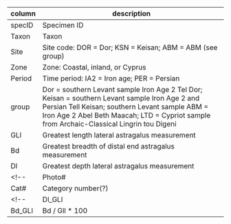 | column | description |
|----|----|
| specID | Specimen ID |
| Taxon | Taxon |
| Site | Site code: DOR = Dor; KSN = Keisan; ABM = ABM (see group) |
| Zone | Zone: Coastal, inland, or Cyprus |
| Period | Time period: IA2 = Iron age; PER = Persian |
| group | Dor = southern Levant sample Iron Age 2 Tel Dor; Keisan = southern Levant sample Iron Age 2 and Persian Tell Keisan; southern Levant sample ABM = Iron Age 2 Abel Beth Maacah; LTD = Cypriot sample from Archaic-Classical Lingrin tou Digeni |
| GLl | Greatest length lateral astragalus measurement |
| Bd | Greatest breadth of distal end astragalus measurement |
| Dl | Greatest depth lateral astragalus measurement |
<!--| Photo# | Photo number |
| Cat# | Category number(?) |-->
<!--| Dl_GLl | Dl / GLl * 100 |
| Bd_GLl | Bd / Gll * 100 |-->
